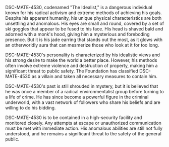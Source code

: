 DSC-MATE-4530, codenamed "The Idealist," is a dangerous individual known for his radical activism and extreme methods of achieving his goals. Despite his apparent humanity, his unique physical characteristics are both unsettling and anomalous. His eyes are small and round, covered by a set of ski goggles that appear to be fused to his face. His head is shaved bald and adorned with a monk's hood, giving him a mysterious and foreboding presence. But it is his jade earring that stands out the most, as it glows with an otherworldly aura that can mesmerize those who look at it for too long.

DSC-MATE-4530's personality is characterized by his idealistic views and his strong desire to make the world a better place. However, his methods often involve extreme violence and destruction of property, making him a significant threat to public safety. The Foundation has classified DSC-MATE-4530 as a villain and taken all necessary measures to contain him.

DSC-MATE-4530's past is still shrouded in mystery, but it is believed that he was once a member of a radical environmentalist group before turning to a life of crime. He has since become a powerful figure in the criminal underworld, with a vast network of followers who share his beliefs and are willing to do his bidding.

DSC-MATE-4530 is to be contained in a high-security facility and monitored closely. Any attempts at escape or unauthorized communication must be met with immediate action. His anomalous abilities are still not fully understood, and he remains a significant threat to the safety of the general public.
